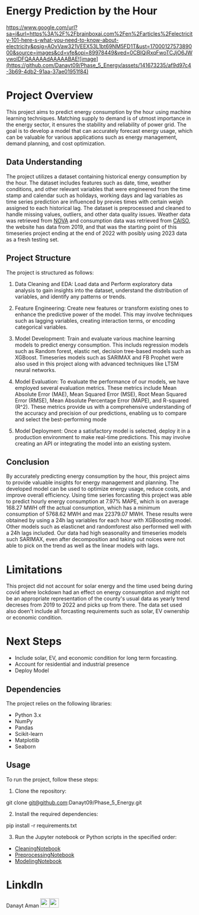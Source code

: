 # Energy Prediction by the Hour
https://www.google.com/url?sa=i&url=https%3A%2F%2Fbrainboxai.com%2Fen%2Farticles%2Felectricity-101-here-s-what-you-need-to-know-about-electricity&psig=AOvVaw321VEEX53L1bt69NM5FD1T&ust=1700012757389000&source=images&cd=vfe&opi=89978449&ved=0CBIQjRxqFwoTCJjO6JWvwoIDFQAAAAAdAAAAABAE![image](https://github.com/Danayt09/Phase_5_Energy/assets/141673235/af9d97c4-3b69-4db2-91aa-37ae01951f84)

# Project Overview
This project aims to predict energy consumption by the hour using machine learning techniques. Matching supply to demand is of utmost importance in the energy sector, it ensures the stability and reliability of power grid. The goal is to develop a model that can accurately forecast energy usage, which can be valuable for various applications such as energy management, demand planning, and cost optimization. 

## Data Understanding 

The project utilizes a dataset containing historical energy consumption by the hour. The dataset includes features such as date, time, weather conditions, and other relevant variables that were engineered from the time stamp and calendar such as holidays, working days and lag variables as time series prediction are influenced by previes times with certain weigh assigned to each historical lag. The dataset is preprocessed and cleaned to handle missing values, outliers, and other data quality issues. Weather data was retrieved from [NOVA](https://www.ncei.noaa.gov) and consumption data was retrieved from [CAISO](http://www.caiso.com/planning/Pages/ReliabilityRequirements/Default.aspx), the website has data from 2019, and that was the starting point of this timeseries project ending at the end of 2022 with posibly using 2023 data as a fresh testing set.


## Project Structure

The project is structured as follows:

1. Data Cleaning and EDA: Load data and Perform exploratory data analysis to gain insights into the dataset, understand the distribution of variables, and identify any patterns or trends.

2. Feature Engineering: Create new features or transform existing ones to enhance the predictive power of the model. This may involve techniques such as lagging variables, creating interaction terms, or encoding categorical variables.

3. Model Development: Train and evaluate various machine learning models to predict energy consumption. This includs regression models such as Random forest, elastic net, decision tree-based models such as XGBoost. Timeseries models such as SARIMAX and FB Prophet were also used in this project along with advanced techniques like LTSM neural networks.

4. Model Evaluation: To evaluate the performance of our models, we have employed several evaluation metrics. These metrics include Mean Absolute Error (MAE), Mean Squared Error (MSE), Root Mean Squared Error (RMSE), Mean Absolute Percentage Error (MAPE), and R-squared (R^2). These metrics provide us with a comprehensive understanding of the accuracy and precision of our predictions, enabling us to compare and select the best-performing mode

5. Model Deployment: Once a satisfactory model is selected, deploy it in a production environment to make real-time predictions. This may involve creating an API or integrating the model into an existing system.

## Conclusion

By accurately predicting energy consumption by the hour, this project aims to provide valuable insights for energy management and planning. The developed model can be used to optimize energy usage, reduce costs, and improve overall efficiency. Using time series forcasting this project was able to predict hourly energy consumption at 7.97% MAPE, which is on average 168.27 MWH off the actual consumption, which has a minimum consumption of 5768.62 MWH and max 22379.07 MWH. These results were obtained by using a 24h lag variables for each hour with XGBoosting model. Other models such as elasticnet and randomforest also performed well with a 24h lags included. Our data had high seasonality and timeseries models such SARIMAX, even after decomposition and taking out noices were not able to pick on the trend as well as the linear models with lags.


# Limitations
This project did not account for solar energy and the time used being during covid where lockdown had an effect on energy consumption and might not be an appropriate representation of the county's usual data as yearly trend decreses from 2019 to 2022 and picks up from there. The data set used also doen't include all forcasting requirements such as solar, EV ownership or economic condition. 

# Next Steps
* Include solar, EV, and economic condition for long term forcasting.
* Account for residential and industrial presence 
* Deploy Model

## Dependencies

The project relies on the following libraries:

- Python 3.x
- NumPy
- Pandas
- Scikit-learn
- Matplotlib
- Seaborn

## Usage

To run the project, follow these steps:

1. Clone the repository:

git clone git@github.com:Danayt09/Phase_5_Energy.git

2. Install the required dependencies:

pip install -r requirements.txt

3. Run the Jupyter notebook or Python scripts in the specified order:

* [CleaningNotebook]()
* [PreprocessingNotebook]()
* [ModelingNotebook]()


# LinkdIn
Danayt Aman <a href = "https://github.com/Danayt09"><img src='https://cdn.pixabay.com/photo/2022/01/30/13/33/github-6980894_1280.png' width = '25' height='25'></a><a href="https://www.linkedin.com/in/danayt-aman/"><img src='https://upload.wikimedia.org/wikipedia/commons/8/81/LinkedIn_icon.svg' width = '25' height='25'></a>  



